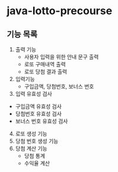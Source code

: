 # java-lotto-precourse

## 기능 목록

1. 출력 기능
   - 사용자 입력을 위한 안내 문구 출력
   - 로또 구매내역 출력
   - 로또 당첨 결과 출력
2. 입력기능
   - 구입금액, 당첨번호, 보너스 번호
3. 입력 유효성 검사
  - 구입금액 유효성 검사
  - 당첨번호 유효성 검사
  - 보너스 번호 유효성 검사
4. 로또 생성 기능 
5. 당첨 번호 생성 기능
6. 당첨 계산 기능
   - 당첨 통계
   - 수익율 계산
